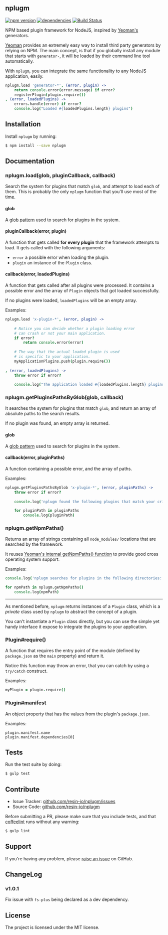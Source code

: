 nplugm
---------

[![npm version](https://badge.fury.io/js/nplugm.svg)](http://badge.fury.io/js/nplugm)
[![dependencies](https://david-dm.org/resin-io/nplugm.png)](https://david-dm.org/resin-io/nplugm.png)
[![Build Status](https://travis-ci.org/resin-io/nplugm.svg?branch=master)](https://travis-ci.org/resin-io/nplugm)

NPM based plugin framework for NodeJS, inspired by [Yeoman's](http://yeoman.io/) generators.

[Yeoman](http://yeoman.io/) provides an extremely easy way to install third party generators by relying on NPM. The main concept, is that if you globally install any module that starts with `generator-`, it will be loaded by their command line tool automatically.

With `nplugm`, you can integrate the same functionality to any NodeJS application, easily.

```coffee
nplugm.load 'generator-*', (error, plugin) ->
	return console.error(error.message) if error?
	registerPlugin(plugin.require())
, (error, loadedPlugins) ->
	errors.handle(error) if error?
	console.log("Loaded #{loadedPlugins.length} plugins")
```

Installation
------------

Install `nplugm` by running:

```sh
$ npm install --save nplugm
```

Documentation
-------------

### nplugm.load(glob, pluginCallback, callback)

Search the system for plugins that match `glob`, and attempt to load each of them. This is probably the only `nplugm` function that you'll use most of the time.

#### glob

A [glob pattern](https://www.npmjs.com/package/glob) used to search for plugins in the system.

#### pluginCallback(error, plugin)

A function that gets called **for every plugin** that the framework attempts to load. It gets called with the following arguments:

- `error` a possible error when loading the plugin.
- `plugin` an instance of the `Plugin` class.

#### callback(error, loadedPlugins)

A function that gets called after all plugins were processed. It contains a possible error and the array of `Plugin` objects that got loaded successfully.

If no plugins were loaded, `loadedPlugins` will be an empty array.

Examples:

```coffee
nplugm.load 'x-plugin-*', (error, plugin) ->
	
	# Notice you can decide whether a plugin loading error
	# can crash or not your main application.
	if error?
		return console.error(error)
		
	# The way that the actual loaded plugin is used
	# is specific to your application.
	myApplicationPlugins.push(plugin.require())
	
, (error, loadedPlugins) ->
	throw error if error?
	
	console.log("The application loaded #{loadedPlugins.length} plugins")
```

### nplugm.getPluginsPathsByGlob(glob, callback)

It searches the system for plugins that match `glob`, and return an array of absolute paths to the search results.

If no plugin was found, an empty array is returned.

#### glob

A [glob pattern](https://www.npmjs.com/package/glob) used to search for plugins in the system.

#### callback(error, pluginPaths)

A function containing a possible error, and the array of paths.

Examples:

```coffee
nplugm.getPluginsPathsByGlob 'x-plugin-*', (error, pluginPaths) ->
	throw error if error?
	
	console.log('nplugm found the following plugins that match your criteria:')

	for pluginPath in pluginPaths
		console.log(pluginPath)
```

### nplugm.getNpmPaths()

Returns an array of strings containing all `node_modules/` locations that are searched by the framework.

It reuses [Yeoman's internal getNpmPaths() function](https://github.com/yeoman/environment/blob/master/lib/resolver.js#L109) to provide good cross operating system support.

Examples:

```coffee
console.log('nplugm searches for plugins in the following directories:')

for npmPath in nplugm.getNpmPaths()
	console.log(npmPath)
```

***

As mentioned before, `nplugm` returns instances of a `Plugin` class, which is a *private* class used by `nplugm` to abstract the concept of a plugin. 

You can't instantiate a `Plugin` class directly, but you can use the simple yet handy interface it expose to integrate the plugins to your application.

### Plugin#require()

A function that requires the entry point of the module (defined by `package.json` as the `main` property) and return it.

Notice this function may throw an error, that you can catch by using a `try/catch` construct.

Examples:

```coffee
myPlugin = plugin.require()
```

### Plugin#manifest

An object property that has the values from the plugin's `package.json`.

Examples:

	plugin.manifest.name
	plugin.manifest.dependencies[0]

Tests
-----

Run the test suite by doing:

```sh
$ gulp test
```

Contribute
----------

- Issue Tracker: [github.com/resin-io/nplugm/issues](https://github.com/resin-io/nplugm/issues)
- Source Code: [github.com/resin-io/nplugm](https://github.com/resin-io/nplugm)

Before submitting a PR, please make sure that you include tests, and that [coffeelint](http://www.coffeelint.org/) runs without any warning:

```sh
$ gulp lint
```

Support
-------

If you're having any problem, please [raise an issue](https://github.com/resin-io/nplugm/issues/new) on GitHub.

ChangeLog
---------

### v1.0.1

Fix issue with `fs-plus` being declared as a dev dependency.

License
-------

The project is licensed under the MIT license.
